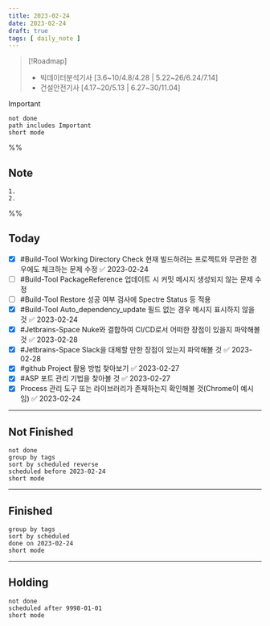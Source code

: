 ```yaml
---
title: 2023-02-24
date: 2023-02-24
draft: true
tags: [ daily_note ]
---
```


> [!Roadmap] 
> - 빅데이터분석기사 [3.6~10/4.8/4.28 | 5.22~26/6.24/7.14]
> - 건설안전기사 [4.17~20/5.13 | 6.27~30/11.04]

> [!important] 
> ```tasks
> not done
> path includes Important
> short mode
> ```

%%
## Note
	1. 
	2. 
 
%%

## Today
- [x] #Build-Tool Working Directory Check 현재 빌드하려는 프로젝트와 무관한 경우에도 체크하는 문제 수정 ✅ 2023-02-24
- [ ] #Build-Tool PackageReference 업데이트 시 커밋 메시지 생성되지 않는 문제 수정
- [ ] #Build-Tool Restore 성공 여부 검사에 Spectre Status 등 적용
- [x] #Build-Tool Auto_dependency_update 필드 없는 경우 메시지 표시하지 않을 것 ✅ 2023-02-24
- [x] #Jetbrains-Space Nuke와 결합하여 CI/CD로서 어떠한 장점이 있을지 파악해볼 것 ✅ 2023-02-28
- [x] #Jetbrains-Space Slack을 대체할 만한 장점이 있는지 파악해볼 것 ✅ 2023-02-28
- [x] #github Project 활용 방법 찾아보기 ✅ 2023-02-27
- [x] #ASP 포트 관리 기법을 찾아볼 것 ✅ 2023-02-27
- [x] Process 관리 도구 또는 라이브러리가 존재하는지 확인해볼 것(Chrome이 예시임) ✅ 2023-02-24

---
## Not Finished
```tasks
not done
group by tags
sort by scheduled reverse
scheduled before 2023-02-24
short mode
```
---
## Finished
```tasks
group by tags
sort by scheduled
done on 2023-02-24
short mode
```
---
## Holding
```tasks
not done
scheduled after 9998-01-01
short mode
```